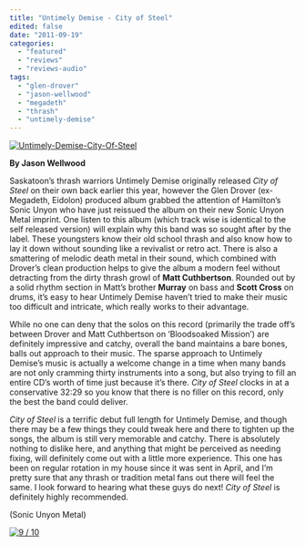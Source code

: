 ```yaml
---
title: "Untimely Demise - City of Steel"
edited: false
date: "2011-09-19"
categories:
  - "featured"
  - "reviews"
  - "reviews-audio"
tags:
  - "glen-drover"
  - "jason-wellwood"
  - "megadeth"
  - "thrash"
  - "untimely-demise"
---
```


[![](http://www.hellbound.ca/wp-content/uploads/2011/09/Untimely-Demise-City-Of-Steel.jpg "Untimely-Demise-City-Of-Steel")](http://www.hellbound.ca/wp-content/uploads/2011/09/Untimely-Demise-City-Of-Steel.jpg)

**By Jason Wellwood**

Saskatoon’s thrash warriors Untimely Demise originally released _City of Steel_ on their own back earlier this year, however the Glen Drover (ex-Megadeth, Eidolon) produced album grabbed the attention of Hamilton’s Sonic Unyon who have just reissued the album on their new Sonic Unyon Metal imprint. One listen to this album (which track wise is identical to the self released version) will explain why this band was so sought after by the label. These youngsters know their old school thrash and also know how to lay it down without sounding like a revivalist or retro act. There is also a smattering of melodic death metal in their sound, which combined with Drover’s clean production helps to give the album a modern feel without detracting from the dirty thrash growl of **Matt Cuthbertson**. Rounded out by a solid rhythm section in Matt’s brother **Murray** on bass and **Scott Cross** on drums, it’s easy to hear Untimely Demise haven’t tried to make their music too difficult and intricate, which really works to their advantage.

While no one can deny that the solos on this record (primarily the trade off’s between Drover and Matt Cuthbertson on ‘Bloodsoaked Mission’) are definitely impressive and catchy, overall the band maintains a bare bones, balls out approach to their music. The sparse approach to Untimely Demise’s music is actually a welcome change in a time when many bands are not only cramming thirty instruments into a song, but also trying to fill an entire CD’s worth of time just because it’s there. _City of Steel_ clocks in at a conservative 32:29 so you know that there is no filler on this record, only the best the band could deliver.

_City of Steel_ is a terrific debut full length for Untimely Demise, and though there may be a few things they could tweak here and there to tighten up the songs, the album is still very memorable and catchy. There is absolutely nothing to dislike here, and anything that might be perceived as needing fixing, will definitely come out with a little more experience. This one has been on regular rotation in my house since it was sent in April, and I’m pretty sure that any thrash or tradition metal fans out there will feel the same. I look forward to hearing what these guys do next! _City of Steel_ is definitely highly recommended.

(Sonic Unyon Metal)

[![](http://www.hellbound.ca/wp-content/uploads/2009/05/review9.png "9 / 10")](http://www.hellbound.ca/wp-content/uploads/2009/05/review9.png)
